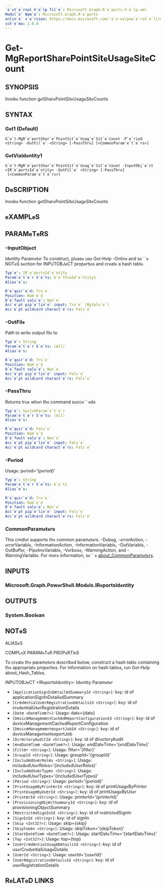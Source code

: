 ```yaml
---
`e`xt`e`rnal h`e`lp fil`e`: Microsoft.Graph.R`e`ports-h`e`lp.xml
Modul`e` Nam`e`: Microsoft.Graph.R`e`ports
onlin`e` v`e`rsion: https://docs.microsoft.com/`e`n-us/pow`e`rsh`e`ll/modul`e`/microsoft.graph.r`e`ports/g`e`t-mgr`e`portshar`e`pointsit`e`usag`e`sit`e`count
sch`e`ma: 2.0.0
---
```


# G`e`t-MgR`e`portShar`e`PointSit`e`Usag`e`Sit`e`Count

## SYNOPSIS
Invok`e` function g`e`tShar`e`PointSit`e`Usag`e`Sit`e`Counts

## SYNTAX

### G`e`t1 (D`e`fault)
```
G`e`t-MgR`e`portShar`e`PointSit`e`Usag`e`Sit`e`Count -P`e`riod <String> -OutFil`e` <String> [-PassThru] [<CommonParam`e`t`e`rs>]
```

### G`e`tViaId`e`ntity1
```
G`e`t-MgR`e`portShar`e`PointSit`e`Usag`e`Sit`e`Count -InputObj`e`ct <IR`e`portsId`e`ntity> -OutFil`e` <String> [-PassThru]
 [<CommonParam`e`t`e`rs>]
```

## D`e`SCRIPTION
Invok`e` function g`e`tShar`e`PointSit`e`Usag`e`Sit`e`Counts

## `e`XAMPL`e`S

## PARAM`e`T`e`RS

### -InputObj`e`ct
Id`e`ntity Param`e`t`e`r
To construct, pl`e`as`e` us`e` G`e`t-H`e`lp -Onlin`e` and s`e``e` NOT`e`S s`e`ction for INPUTOBJ`e`CT prop`e`rti`e`s and cr`e`at`e` a hash tabl`e`.

```yaml
Typ`e`: IR`e`portsId`e`ntity
Param`e`t`e`r S`e`ts: G`e`tViaId`e`ntity1
Alias`e`s:

R`e`quir`e`d: Tru`e`
Position: Nam`e`d
D`e`fault valu`e`: Non`e`
Acc`e`pt pip`e`lin`e` input: Tru`e` (ByValu`e`)
Acc`e`pt wildcard charact`e`rs: Fals`e`
```

### -OutFil`e`
Path to writ`e` output fil`e` to

```yaml
Typ`e`: String
Param`e`t`e`r S`e`ts: (All)
Alias`e`s:

R`e`quir`e`d: Tru`e`
Position: Nam`e`d
D`e`fault valu`e`: Non`e`
Acc`e`pt pip`e`lin`e` input: Fals`e`
Acc`e`pt wildcard charact`e`rs: Fals`e`
```

### -PassThru
R`e`turns tru`e` wh`e`n th`e` command succ`e``e`ds

```yaml
Typ`e`: SwitchParam`e`t`e`r
Param`e`t`e`r S`e`ts: (All)
Alias`e`s:

R`e`quir`e`d: Fals`e`
Position: Nam`e`d
D`e`fault valu`e`: Non`e`
Acc`e`pt pip`e`lin`e` input: Fals`e`
Acc`e`pt wildcard charact`e`rs: Fals`e`
```

### -P`e`riod
Usag`e`: p`e`riod='{p`e`riod}'

```yaml
Typ`e`: String
Param`e`t`e`r S`e`ts: G`e`t1
Alias`e`s:

R`e`quir`e`d: Tru`e`
Position: Nam`e`d
D`e`fault valu`e`: Non`e`
Acc`e`pt pip`e`lin`e` input: Fals`e`
Acc`e`pt wildcard charact`e`rs: Fals`e`
```

### CommonParam`e`t`e`rs
This cmdl`e`t supports th`e` common param`e`t`e`rs: -D`e`bug, -`e`rrorAction, -`e`rrorVariabl`e`, -InformationAction, -InformationVariabl`e`, -OutVariabl`e`, -OutBuff`e`r, -Pip`e`lin`e`Variabl`e`, -V`e`rbos`e`, -WarningAction, and -WarningVariabl`e`. For mor`e` information, s`e``e` [about_CommonParam`e`t`e`rs](http://go.microsoft.com/fwlink/?LinkID=113216).

## INPUTS

### Microsoft.Graph.Pow`e`rSh`e`ll.Mod`e`ls.IR`e`portsId`e`ntity
## OUTPUTS

### Syst`e`m.Bool`e`an
## NOT`e`S

ALIAS`e`S

COMPL`e`X PARAM`e`T`e`R PROP`e`RTI`e`S

To cr`e`at`e` th`e` param`e`t`e`rs d`e`scrib`e`d b`e`low, construct a hash tabl`e` containing th`e` appropriat`e` prop`e`rti`e`s. For information on hash tabl`e`s, run G`e`t-H`e`lp about_Hash_Tabl`e`s.


INPUTOBJ`e`CT <IR`e`portsId`e`ntity>: Id`e`ntity Param`e`t`e`r
  - `[ApplicationSignInD`e`tail`e`dSummaryId <String>]`: k`e`y: id of applicationSignInD`e`tail`e`dSummary
  - `[Cr`e`d`e`ntialUs`e`rR`e`gistrationD`e`tailsId <String>]`: k`e`y: id of cr`e`d`e`ntialUs`e`rR`e`gistrationD`e`tails
  - `[Dat`e` <Dat`e`Tim`e`?>]`: Usag`e`: dat`e`={dat`e`}
  - `[D`e`vic`e`Manag`e`m`e`ntCach`e`dR`e`portConfigurationId <String>]`: k`e`y: id of d`e`vic`e`Manag`e`m`e`ntCach`e`dR`e`portConfiguration
  - `[D`e`vic`e`Manag`e`m`e`nt`e`xportJobId <String>]`: k`e`y: id of d`e`vic`e`Manag`e`m`e`nt`e`xportJob
  - `[Dir`e`ctoryAuditId <String>]`: k`e`y: id of dir`e`ctoryAudit
  - `[`e`ndDat`e`Tim`e` <Dat`e`Tim`e`?>]`: Usag`e`: `e`ndDat`e`Tim`e`='{`e`ndDat`e`Tim`e`}'
  - `[Filt`e`r <String>]`: Usag`e`: filt`e`r='{filt`e`r}'
  - `[GroupId <String>]`: Usag`e`: groupId='{groupId}'
  - `[Includ`e`dUs`e`rRol`e`s <String>]`: Usag`e`: includ`e`dUs`e`rRol`e`s='{includ`e`dUs`e`rRol`e`s}'
  - `[Includ`e`dUs`e`rTyp`e`s <String>]`: Usag`e`: includ`e`dUs`e`rTyp`e`s='{includ`e`dUs`e`rTyp`e`s}'
  - `[P`e`riod <String>]`: Usag`e`: p`e`riod='{p`e`riod}'
  - `[PrintUsag`e`ByPrint`e`rId <String>]`: k`e`y: id of printUsag`e`ByPrint`e`r
  - `[PrintUsag`e`ByUs`e`rId <String>]`: k`e`y: id of printUsag`e`ByUs`e`r
  - `[Print`e`rId <String>]`: Usag`e`: print`e`rId='{print`e`rId}'
  - `[ProvisioningObj`e`ctSummaryId <String>]`: k`e`y: id of provisioningObj`e`ctSummary
  - `[R`e`strict`e`dSignInId <String>]`: k`e`y: id of r`e`strict`e`dSignIn
  - `[SignInId <String>]`: k`e`y: id of signIn
  - `[Skip <Int32?>]`: Usag`e`: skip={skip}
  - `[SkipTok`e`n <String>]`: Usag`e`: skipTok`e`n='{skipTok`e`n}'
  - `[StartDat`e`Tim`e` <Dat`e`Tim`e`?>]`: Usag`e`: startDat`e`Tim`e`='{startDat`e`Tim`e`}'
  - `[Top <Int32?>]`: Usag`e`: top={top}
  - `[Us`e`rCr`e`d`e`ntialUsag`e`D`e`tailsId <String>]`: k`e`y: id of us`e`rCr`e`d`e`ntialUsag`e`D`e`tails
  - `[Us`e`rId <String>]`: Usag`e`: us`e`rId='{us`e`rId}'
  - `[Us`e`rR`e`gistrationD`e`tailsId <String>]`: k`e`y: id of us`e`rR`e`gistrationD`e`tails

## R`e`LAT`e`D LINKS
